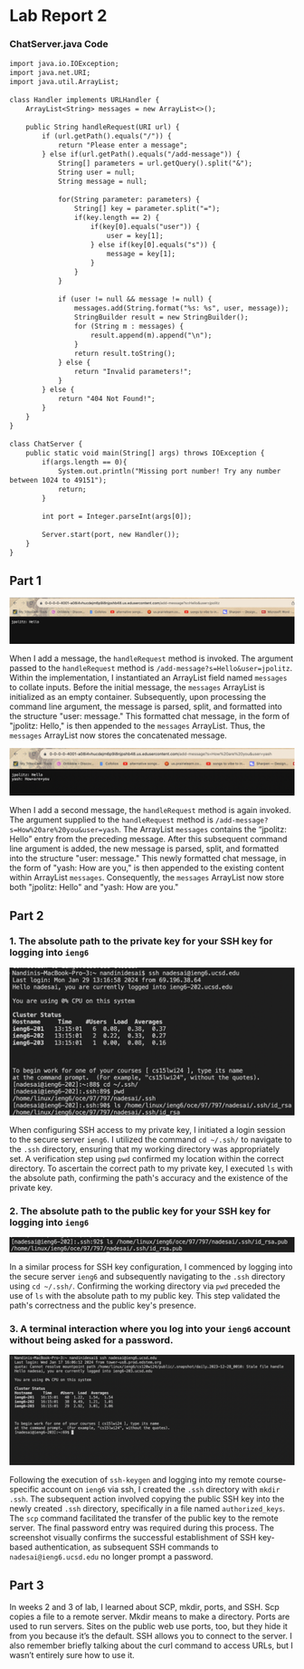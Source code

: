 # Lab Report 2 # 

### ChatServer.java Code ###
```
import java.io.IOException;
import java.net.URI;
import java.util.ArrayList;

class Handler implements URLHandler {
    ArrayList<String> messages = new ArrayList<>();

    public String handleRequest(URI url) {
        if (url.getPath().equals("/")) {
            return "Please enter a message";
        } else if(url.getPath().equals("/add-message")) {
            String[] parameters = url.getQuery().split("&");
            String user = null; 
            String message = null; 

            for(String parameter: parameters) {
                String[] key = parameter.split("=");
                if(key.length == 2) {
                    if(key[0].equals("user")) {
                        user = key[1];
                    } else if(key[0].equals("s")) {
                        message = key[1];
                    }
                }
            }

            if (user != null && message != null) {
                messages.add(String.format("%s: %s", user, message));
                StringBuilder result = new StringBuilder();
                for (String m : messages) {
                    result.append(m).append("\n");
                }
                return result.toString();
            } else {
                return "Invalid parameters!";
            }
        } else {
            return "404 Not Found!";
        }
    }
}

class ChatServer {
    public static void main(String[] args) throws IOException {
        if(args.length == 0){
            System.out.println("Missing port number! Try any number between 1024 to 49151");
            return;
        }

        int port = Integer.parseInt(args[0]);

        Server.start(port, new Handler());
    }
}
```

## Part 1 ##
![Image](politz.png)

When I add a message, the `handleRequest` method is invoked. The argument passed to the `handleRequest` method is `/add-message?s=Hello&user=jpolitz`. Within the implementation, I instantiated an ArrayList field named `messages` to collate inputs. Before the initial message, the `messages` ArrayList is initialized as an empty container. Subsequently, upon processing the command line argument, the message is parsed, split, and formatted into the structure "user: message." This formatted chat message, in the form of "jpolitz: Hello," is then appended to the `messages` ArrayList. Thus, the `messages` ArrayList now stores the concatenated message.

![Image](yash.png)

When I add a second message, the `handleRequest` method is again invoked.  The argument supplied to the `handleRequest` method is `/add-message?s=How%20are%20you&user=yash`. The ArrayList `messages` contains the “jpolitz: Hello” entry from the preceding message. After this subsequent command line argument is added, the new message is parsed, split, and formatted into the structure "user: message." This newly formatted chat message, in the form of "yash: How are you," is then appended to the existing content within ArrayList `messages`. Consequently, the `messages` ArrayList now store both "jpolitz: Hello" and "yash: How are you."

## Part 2 ##

### 1. The absolute path to the private key for your SSH key for logging into `ieng6` ###
![Image](private.png)

When configuring SSH access to my private key, I initiated a login session to the secure server `ieng6`. I utilized the command `cd ~/.ssh/` to navigate to the `.ssh` directory, ensuring that my working directory was appropriately set. A verification step using `pwd` confirmed my location within the correct directory. To ascertain the correct path to my private key, I executed `ls` with the absolute path, confirming the path's accuracy and the existence of the private key.

### 2. The absolute path to the public key for your SSH key for logging into `ieng6` ###
![Image](public.png)

In a similar process for SSH key configuration, I commenced by logging into the secure server `ieng6` and subsequently navigating to the `.ssh` directory using `cd ~/.ssh/`. Confirming the working directory via `pwd` preceded the use of `ls` with the absolute path to my public key. This step validated the path's correctness and the public key's presence.

### 3. A terminal interaction where you log into your `ieng6` account without being asked for a password. ###
![Image](nopassword.png)

Following the execution of `ssh-keygen` and logging into my remote course-specific account on `ieng6` via ssh, I created the `.ssh` directory with `mkdir .ssh`. The subsequent action involved copying the public SSH key into the newly created `.ssh` directory, specifically in a file named `authorized_keys`. The `scp` command facilitated the transfer of the public key to the remote server. The final password entry was required during this process. The screenshot visually confirms the successful establishment of SSH key-based authentication, as subsequent SSH commands to `nadesai@ieng6.ucsd.edu` no longer prompt a password.

## Part 3 ##

In weeks 2 and 3 of lab, I learned about SCP, mkdir, ports, and SSH. Scp copies a file to a remote server. Mkdir means to make a directory. Ports are used to run servers. Sites on the public web use ports, too, but they hide it from you because it’s the default. SSH allows you to connect to the server. I also remember briefly talking about the curl command to access URLs, but I wasn’t entirely sure how to use it.
